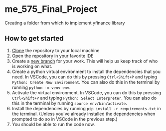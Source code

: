 # me_575_Final_Project

Creating a folder from which to implement yfinance library

## How to get started

1. [Clone](https://docs.github.com/en/repositories/creating-and-managing-repositories/cloning-a-repository) the repository to your local machine
2. Open the repository in your favorite IDE
3. Create a [new branch](https://docs.github.com/en/pull-requests/collaborating-with-pull-requests/proposing-changes-to-your-work-with-pull-requests/creating-and-deleting-branches-within-your-repository) for your work. This will help us keep track of who is working on what.
4. Create a python virtual environment to install the dependencies that you need. In VSCode, you can do this by pressing `Ctrl+Shift+P` and typing `Python: Create New Environment`. You can also do this in the terminal by running `python -m venv env`.
5. Activate the virtual environment. In VSCode, you can do this by pressing `Ctrl+Shift+P` and typing `Python: Select Interpreter`. You can also do this in the terminal by running `source env/bin/activate`.
6. Install the dependencies by running `pip install -r requirements.txt` in the terminal. (Unless you've already installed the dependencies when prompted to do so in VSCode in the previous step.)
7. You should be able to run the code now.
